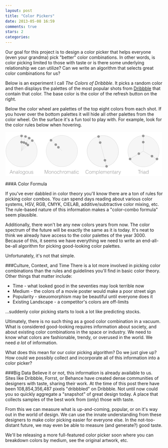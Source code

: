 ```yaml
---
layout: post
title: "Color Pickers"
date: 2013-05-08 16:59
comments: true
stars: 2
categories: 
---
```


Our goal for this project is to design a color picker that helps everyone (even your grandma) pick "better" color combinations. In other words, is color picking limited to those with taste or is there some underlying relationship we can utilize? Can we write an algorithm that selects great color combinations for us?

Below is an experiment I call _The Colors of Dribbble_. It picks a random color and then displays the palettes of the most popular shots from [Dribbble](http://dribbble.com/) that contain that color. The base color is the color of the refresh button on the right.

<script src="http://ajax.googleapis.com/ajax/libs/jquery/2.0.0/jquery.min.js"></script>
<script src="../javascripts/colors.js"></script>
<link href="/stylesheets/colors.css" media="screen, projection" rel="stylesheet" type="text/css">

<div class="color-wheel">
  <div id="circle"></div>
  <div id="circle-border"></div>
  <div id="spokes"></div>
</div>

<div class="color-blocks">
  <div class="block-house"></div>
</div>


Below the color wheel are palettes of the top eight colors from each shot. If you hover over the bottom palettes it will hide all other palettes from the color wheel. On the surface it's a fun tool to play with. For example, look for the color rules below when hovering.

![color rules](/images/color-rules.png)

###A Color Formula 

If you've ever dabbled in color theory you'll know there are a ton of rules for picking color combos. You can spend days reading about various color systems, HSV, RGB, CMYK, CIELAB, additive/subtractive color mixing, etc. The rule-based nature of this information makes a "color-combo formula" seem plausible.

Additionally, there won't be any new colors years from now. The color spectrum of the future will be exactly the same as it is today. It's neat to think we already have access to the color palettes of the year 3000. Because of this, it seems we have everything we need to write an end-all-be-all algorithm for picking good-looking color palettes.

Unfortunately, it's not that simple.

###Culture, Context, and Time
There is a lot more involved in picking color combinations than the rules and guidelines you'll find in basic color theory. Other things that matter include: 

   * Time - what looked good in the seventies may look terrible now
   * Medium - the colors of a movie poster would make a poor street sign
   * Popularity - skeuomorphism may be beautiful until everyone does it
   * Existing Landscape - a competitor's colors are off-limits

…suddenly color picking starts to look a lot like predicting stocks.

Ultimately, there is no such thing as a good color combination in a vacuum. What is considered good-looking requires information about society, and about existing color combinations in the space or industry. We need to know what colors are fashionable, trendy, or overused in the world. We need _a lot_ of information.

What does this mean for our color picking algorithm? Do we just give up? How could we possibly collect and incorporate all of this information into a color picker?

###Big Data
Believe it or not, this information is already available to us. Sites like Dribbble, Forrst, or Behance have created dense communities of designers with taste, sharing their work. At the time of this post there have been 108,854,356,487 pixels "dribbbled" on Dribbble. Not until now could you so quickly aggregate a "snapshot" of great design today. A place that collects samples of the best work from (only) those with taste. 

From this we can measure what is up-and-coming, popular, or on it's way out in the world of design.  We can use the innate understanding from these designers to make color picking easier for everyone else. In the not-too-distant future, we may even be able to measure (and generate?) good taste. 

We'll be releasing a more full-featured color picker soon where you can breakdown colors by medium, see the original artwork, etc. 
